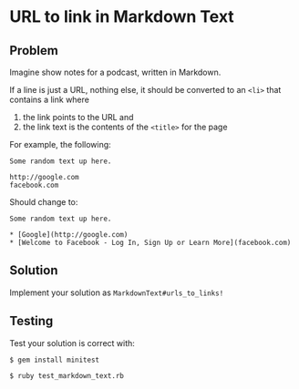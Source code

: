 # URL to link in Markdown Text

## Problem

Imagine show notes for a podcast, written in Markdown.

If a line is just a URL, nothing else, it should be converted to an `<li>` that contains a link where 

1. the link points to the URL and 
2. the link text is the contents of the `<title>` for the page

For example, the following:

```
Some random text up here.

http://google.com
facebook.com
```

Should change to:

```
Some random text up here.

* [Google](http://google.com)
* [Welcome to Facebook - Log In, Sign Up or Learn More](facebook.com)
```


## Solution

Implement your solution as `MarkdownText#urls_to_links!`


## Testing

Test your solution is correct with:

```
$ gem install minitest

$ ruby test_markdown_text.rb
```
